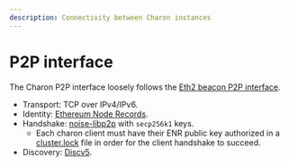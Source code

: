 ```yaml
---
description: Connectivity between Charon instances
---
```


# P2P interface

The Charon P2P interface loosely follows the [Eth2 beacon P2P interface](https://github.com/ethereum/consensus-specs/blob/dev/specs/phase0/p2p-interface.md).

- Transport: TCP over IPv4/IPv6.
- Identity: [Ethereum Node Records](https://eips.ethereum.org/EIPS/eip-778). 
- Handshake: [noise-libp2p](https://github.com/libp2p/specs/tree/master/noise) with `secp256k1` keys.
  - Each charon client must have their ENR public key authorized in a [cluster.lock](./08_distributed-validator-cluster-manifest.md) file in order for the client handshake to succeed.
- Discovery: [Discv5](https://github.com/ethereum/devp2p/blob/master/discv5/discv5.md).
